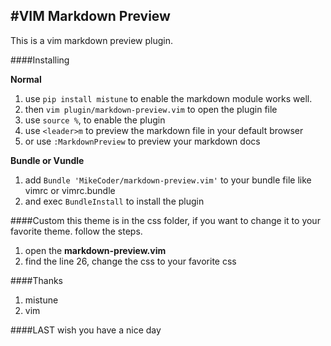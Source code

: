 #VIM Markdown Preview
---

This is a vim markdown preview plugin.

####Installing

**Normal**

1. use `pip install mistune` to enable the markdown module works well.
2. then `vim plugin/markdown-preview.vim` to open the plugin file
3. use `source %`, to enable the plugin
4. use `<leader>m` to preview the markdown file in your default browser
5. or use `:MarkdownPreview` to preview your markdown docs

**Bundle or Vundle**
1. add `Bundle 'MikeCoder/markdown-preview.vim'` to your bundle file like vimrc or vimrc.bundle
2. and exec `BundleInstall` to install the plugin

####Custom
this theme is in the css folder, if you want to change it to your favorite theme. follow the steps.

1. open the **markdown-preview.vim**
2. find the line 26, change the css to your favorite css


####Thanks
1. mistune
2. vim

####LAST
wish you have a nice day


